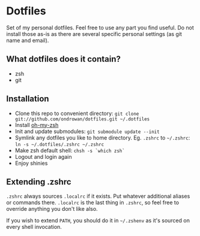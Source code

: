 Dotfiles
========

Set of my personal dotfiles. Feel free to use any part you find useful. Do not
install those as-is as there are several specific personal settings (as git
name and email).


What dotfiles does it contain?
------------------------------

* zsh
* git


Installation
------------

* Clone this repo to convenient directory:
  `git clone git://github.com/ondrowan/dotfiles.git ~/.dotfiles`
* Install [oh-my-zsh](https://github.com/robbyrussell/oh-my-zsh)
* Init and update submodules: `git submodule update --init`
* Symlink any dotfiles you like to home directory. Eg. `.zshrc` to `~/.zshrc`:
  `ln -s ~/.dotfiles/.zshrc ~/.zshrc`
* Make zsh default shell: `` chsh -s `which zsh` ``
* Logout and login again
* Enjoy shinies


Extending .zshrc
----------------

`.zshrc` always sources `.localrc` if it exists. Put whatever additional aliases or commands there.
`.localrc` is the last thing in `.zshrc`, so feel free to override anything you don't like also.

If you wish to extend `PATH`, you should do it in `~/.zshenv` as it's sourced on every shell invocation.
